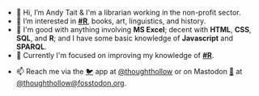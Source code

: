 - 👋 Hi, I’m Andy Tait & I'm a librarian working in the non-profit sector.
- 👀 I’m interested in **[#R](https://github.com/topics/r)**, books, art, linguistics, and history.
- 💪 I'm good with anything involving **MS Excel**; decent with **HTML**, **CSS**, **SQL**, and **R**; and I have some basic knowledge of **Javascript** and **SPARQL**.
- 🌱 Currently I'm focused on improving my knowledge of **[#R](https://github.com/topics/r)**.
<!---
- 💞️ *I’m looking to collaborate on anything involving **[#R](https://github.com/topics/r)** and library usage statistics from **OpenAthens**, **ALMA/Primo**, or **LibApps**.*
--->
- 📫 Reach me via the [🐦](https://www.twitter.com/) app at [@thoughthollow](https://twitter.com/thoughthollow) or on Mastodon [🐘](https://www.joinmastodon.org/) at [@thoughthollow@fosstodon.org](https://fosstodon.org/@thoughthollow).

<!---
thoughthollow/thoughthollow is a ✨ special ✨ repository because its `README.md` (this file) appears on your GitHub profile.
You can click the Preview link to take a look at your changes.
--->
